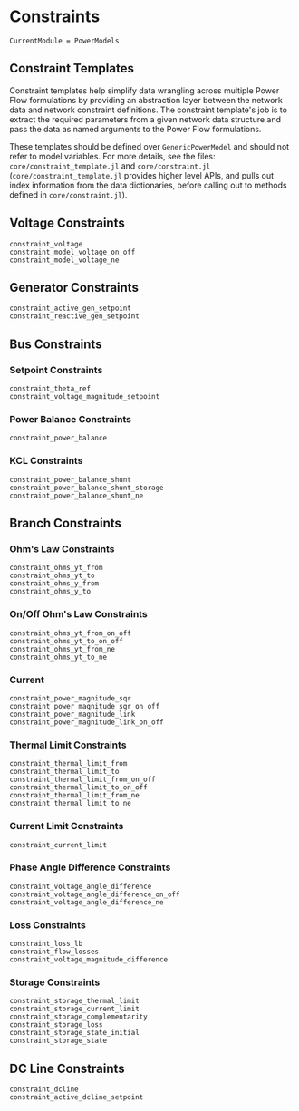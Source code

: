 # Constraints

```@meta
CurrentModule = PowerModels
```

## Constraint Templates
Constraint templates help simplify data wrangling across multiple Power Flow formulations by providing an abstraction layer between the network data and network constraint definitions. The constraint template's job is to extract the required parameters from a given network data structure and pass the data as named arguments to the Power Flow formulations.

These templates should be defined over `GenericPowerModel` and should not refer to model variables. For more details, see the files: `core/constraint_template.jl` and `core/constraint.jl` (`core/constraint_template.jl` provides higher level APIs, and pulls out index information from the data dictionaries, before calling out to methods defined in `core/constraint.jl`).

## Voltage Constraints

```@docs
constraint_voltage
constraint_model_voltage_on_off
constraint_model_voltage_ne
```

## Generator Constraints

```@docs
constraint_active_gen_setpoint
constraint_reactive_gen_setpoint
```

## Bus Constraints

### Setpoint Constraints

```@docs
constraint_theta_ref
constraint_voltage_magnitude_setpoint
```

### Power Balance Constraints

```@docs
constraint_power_balance
```

### KCL Constraints

```@docs
constraint_power_balance_shunt
constraint_power_balance_shunt_storage
constraint_power_balance_shunt_ne
```

## Branch Constraints

### Ohm's Law Constraints

```@docs
constraint_ohms_yt_from
constraint_ohms_yt_to
constraint_ohms_y_from
constraint_ohms_y_to
```

### On/Off Ohm's Law Constraints

```@docs
constraint_ohms_yt_from_on_off
constraint_ohms_yt_to_on_off
constraint_ohms_yt_from_ne
constraint_ohms_yt_to_ne
```

### Current

```@docs
constraint_power_magnitude_sqr
constraint_power_magnitude_sqr_on_off
constraint_power_magnitude_link
constraint_power_magnitude_link_on_off
```

### Thermal Limit Constraints

```@docs
constraint_thermal_limit_from
constraint_thermal_limit_to
constraint_thermal_limit_from_on_off
constraint_thermal_limit_to_on_off
constraint_thermal_limit_from_ne
constraint_thermal_limit_to_ne
```

### Current Limit Constraints

```@docs
constraint_current_limit
```

### Phase Angle Difference Constraints

```@docs
constraint_voltage_angle_difference
constraint_voltage_angle_difference_on_off
constraint_voltage_angle_difference_ne
```

### Loss Constraints

```@docs
constraint_loss_lb
constraint_flow_losses
constraint_voltage_magnitude_difference
```

### Storage Constraints

```@docs
constraint_storage_thermal_limit
constraint_storage_current_limit
constraint_storage_complementarity
constraint_storage_loss
constraint_storage_state_initial
constraint_storage_state
```

## DC Line Constraints

```@docs
constraint_dcline
constraint_active_dcline_setpoint
```
